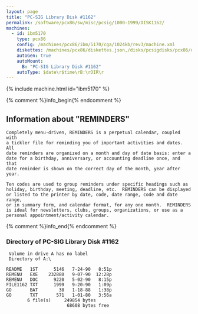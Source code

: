 ```yaml
---
layout: page
title: "PC-SIG Library Disk #1162"
permalink: /software/pcx86/sw/misc/pcsig/1000-1999/DISK1162/
machines:
  - id: ibm5170
    type: pcx86
    config: /machines/pcx86/ibm/5170/cga/1024kb/rev3/machine.xml
    diskettes: /machines/pcx86/diskettes.json,/disks/pcsigdisks/pcx86/diskettes.json
    autoGen: true
    autoMount:
      B: "PC-SIG Library Disk #1162"
    autoType: $date\r$time\rB:\rDIR\r
---
```


{% include machine.html id="ibm5170" %}

{% comment %}info_begin{% endcomment %}

## Information about "REMINDERS"

    Completely menu-driven, REMINDERS is a perpetual calendar, coupled with
    a tickler file for reminding you of important activities and dates.  All
    date reminders are organized on a month and day of date basis: enter a
    date for a birthday, anniversary, or accounting deadline once, and that
    date reminder is shown on the correct day of the month, year after year.
    
    Ten codes are used to group reminders under specific headings such as
    holiday, birthday, meeting, deadline, etc.  REMINDERS can be displayed
    or listed to the printer by date, code, date range, code and date range,
    or in summary form, and calendar format, for any one month.  REMINDERS
    is ideal for newsletters, clubs, groups, organizations, or use as a
    personal appointment/activity calendar.
{% comment %}info_end{% endcomment %}


### Directory of PC-SIG Library Disk #1162

     Volume in drive A has no label
     Directory of A:\

    README   1ST      5146   7-24-90   8:51p
    REMENU   EXE    232880   9-07-90  12:28p
    REMENU   DOC      9220   5-02-90   8:15p
    FILE1162 TXT      1999   9-20-90   1:09p
    GO       BAT        38   1-18-88   1:38p
    GO       TXT       571   1-01-80   3:56a
            6 file(s)     249854 bytes
                           68608 bytes free
